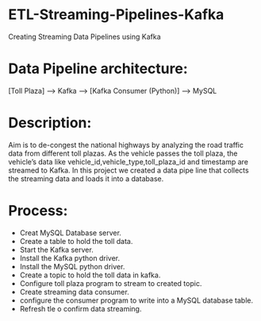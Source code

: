 # ETL-Streaming-Pipelines-Kafka
Creating Streaming Data Pipelines using Kafka

#  Data Pipeline architecture:

[Toll Plaza] --> Kafka --> [Kafka Consumer (Python)] --> MySQL

# Description:

Aim is to de-congest the national highways by analyzing the road traffic data from different toll plazas. As the vehicle passes the toll plaza, the vehicle’s data like vehicle_id,vehicle_type,toll_plaza_id and timestamp are streamed to Kafka. In this project we created a data pipe line that collects the streaming data and loads it into a database.


# Process:

* Creat MySQL Database server.
* Create a table to hold the toll data.
* Start the Kafka server.
* Install the Kafka python driver.
* Install the MySQL python driver.
* Create a topic to hold the toll data in kafka.
* Configure  toll plaza program to stream to created topic.
* Create streaming data consumer.
* configure the consumer program to write into a MySQL database table.
* Refresh tle o confirm data streaming.
